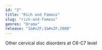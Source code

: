 ```yaml
---
id: "2"
title: "Rich and Famous"
slug: "rich-and-famous"
genres: "Drama"
release: "1&#x2F;3&#x2F;2000"
---
```


Other cervical disc disorders at C6-C7 level

